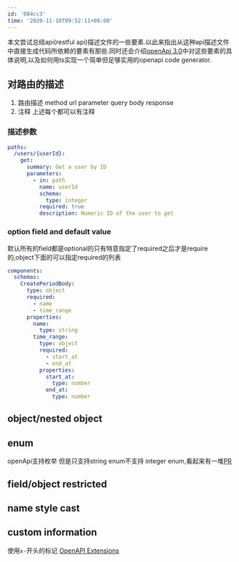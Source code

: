 ```yaml
---
id: '084cc3'
time: '2020-11-10T09:52:11+08:00'
---
```

本文尝试总结api(restful api)描述文件的一些要素.以此来指出从这种api描述文件中直接生成代码所依赖的要素有那些.同时还会介绍[openApi 3.0](https://github.com/OAI/OpenAPI-Specification/blob/master/versions/3.0.2.md)中对这些要素的具体说明,以及如何用ts实现一个简单但足够实用的openapi code generator.

## 对路由的描述
1. 路由描述 method url parameter query body response
2. 注释 上述每个都可以有注释
### 描述参数
```yml
paths:
  /users/{userId}:
    get:
      summary: Get a user by ID
      parameters:
        - in: path
          name: userId
          schema:
            type: integer
          required: true
          description: Numeric ID of the user to get
```
### option field and default value
默认所有的field都是optional的只有特意指定了required之后才是require的,object下面的可以指定required的列表
```yml
components:
  schemas:
    CreatePeriodBody:
      type: object
      required:
        - name
        - time_range
      properties:
        name:
          type: string
        time_range:
          type: object
          required:
            - start_at
            - end_at
          properties:
            start_at:
              type: number
            end_at:
              type: number
```
## object/nested object

## enum
openApi支持枚举 但是只支持string enum不支持 integer enum,看起来有一堆[PR](https://github.com/OAI/OpenAPI-Specification/issues/681)

## field/object restricted

## name style cast

## custom information

使用`x-`开头的标记
[OpenAPI Extensions
](https://swagger.io/docs/specification/openapi-extensions/)
```yaml

```